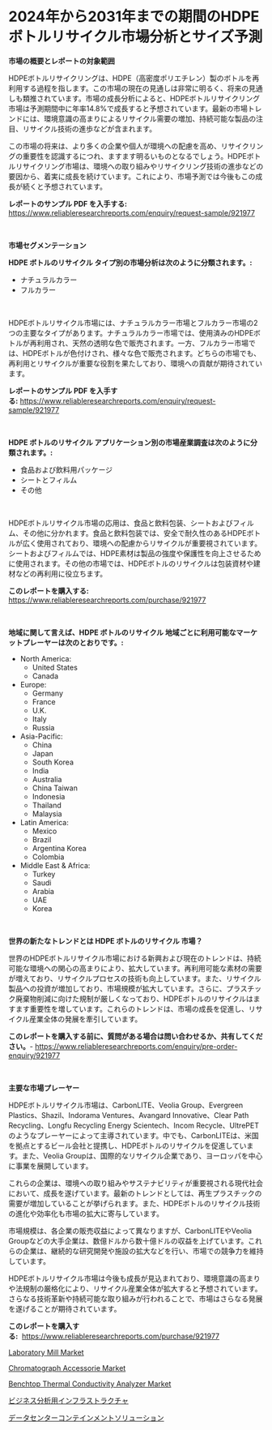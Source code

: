<p><h1>2024年から2031年までの期間のHDPEボトルリサイクル市場分析とサイズ予測</h1></p><p><strong>市場の概要とレポートの対象範囲</strong></p>
<p><p>HDPEボトルリサイクリングは、HDPE（高密度ポリエチレン）製のボトルを再利用する過程を指します。この市場の現在の見通しは非常に明るく、将来の見通しも類推されています。市場の成長分析によると、HDPEボトルリサイクリング市場は予測期間中に年率14.8%で成長すると予想されています。最新の市場トレンドには、環境意識の高まりによるリサイクル需要の増加、持続可能な製品の注目、リサイクル技術の進歩などが含まれます。</p><p>この市場の将来は、より多くの企業や個人が環境への配慮を高め、リサイクリングの重要性を認識するにつれ、ますます明るいものとなるでしょう。HDPEボトルリサイクリング市場は、環境への取り組みやリサイクリング技術の進歩などの要因から、着実に成長を続けています。これにより、市場予測では今後もこの成長が続くと予想されています。</p></p>
<p><strong>レポートのサンプル PDF を入手する:</strong> <a href="https://www.reliableresearchreports.com/enquiry/request-sample/921977">https://www.reliableresearchreports.com/enquiry/request-sample/921977</a></p>
<p>&nbsp;</p>
<p><strong>市場セグメンテーション</strong></p>
<p><strong>HDPE ボトルのリサイクル タイプ別の市場分析は次のように分類されます。:</strong></p>
<p><ul><li>ナチュラルカラー</li><li>フルカラー</li></ul></p>
<p>&nbsp;</p>
<p><p>HDPEボトルリサイクル市場には、ナチュラルカラー市場とフルカラー市場の2つの主要なタイプがあります。ナチュラルカラー市場では、使用済みのHDPEボトルが再利用され、天然の透明な色で販売されます。一方、フルカラー市場では、HDPEボトルが色付けされ、様々な色で販売されます。どちらの市場でも、再利用とリサイクルが重要な役割を果たしており、環境への貢献が期待されています。</p></p>
<p><strong>レポートのサンプル PDF を入手する:</strong>&nbsp;<a href="https://www.reliableresearchreports.com/enquiry/request-sample/921977">https://www.reliableresearchreports.com/enquiry/request-sample/921977</a></p>
<p>&nbsp;</p>
<p><strong> HDPE ボトルのリサイクル アプリケーション別の市場産業調査は次のように分類されます。:</strong></p>
<p><ul><li>食品および飲料用パッケージ</li><li>シートとフィルム</li><li>その他</li></ul></p>
<p>&nbsp;</p>
<p><p>HDPEボトルリサイクル市場の応用は、食品と飲料包装、シートおよびフィルム、その他に分かれます。食品と飲料包装では、安全で耐久性のあるHDPEボトルが広く使用されており、環境への配慮からリサイクルが重要視されています。シートおよびフィルムでは、HDPE素材は製品の強度や保護性を向上させるために使用されます。その他の市場では、HDPEボトルのリサイクルは包装資材や建材などの再利用に役立ちます。</p></p>
<p><strong>このレポートを購入する:</strong>&nbsp; <a href="https://www.reliableresearchreports.com/purchase/921977">https://www.reliableresearchreports.com/purchase/921977</a></p>
<p>&nbsp;</p>
<p><strong>地域に関して言えば、HDPE ボトルのリサイクル 地域ごとに利用可能なマーケットプレーヤーは次のとおりです。:</strong></p>
<p><ul>
    <li>
        North America:
        <ul>
            <li>United States</li>
            <li>Canada</li>
        </ul>
    </li>
    <li>
        Europe:
        <ul>
            <li>Germany</li>
            <li>France</li>
            <li>U.K.</li>
            <li>Italy</li>
            <li>Russia</li>
        </ul>
    </li>
    <li>
        Asia-Pacific:
        <ul>
            <li>China</li>
            <li>Japan</li>
            <li>South Korea</li>
            <li>India</li>
            <li>Australia</li>
            <li>China Taiwan</li>
            <li>Indonesia</li>
            <li>Thailand</li>
            <li>Malaysia</li>
        </ul>
    </li>
    <li>
        Latin America:
        <ul>
            <li>Mexico</li>
            <li>Brazil</li>
            <li>Argentina Korea</li>
            <li>Colombia</li>
        </ul>
    </li>
    <li>
        Middle East & Africa:
        <ul>
            <li>Turkey</li>
            <li>Saudi</li>
            <li>Arabia</li>
            <li>UAE</li>
            <li>Korea</li>
        </ul>
    </li>
    </ul></p>
<p>&nbsp;</p>
<p><strong>世界の新たなトレンドとは HDPE ボトルのリサイクル 市場？</strong></p>
<p><p>世界のHDPEボトルリサイクル市場における新興および現在のトレンドは、持続可能な環境への関心の高まりにより、拡大しています。再利用可能な素材の需要が増えており、リサイクルプロセスの技術も向上しています。また、リサイクル製品への投資が増加しており、市場規模が拡大しています。さらに、プラスチック廃棄物削減に向けた規制が厳しくなっており、HDPEボトルのリサイクルはますます重要性を増しています。これらのトレンドは、市場の成長を促進し、リサイクル産業全体の発展を牽引しています。</p></p>
<p><strong>このレポートを購入する前に、質問がある場合は問い合わせるか、共有してください。</strong>- <a href="https://www.reliableresearchreports.com/enquiry/pre-order-enquiry/921977">https://www.reliableresearchreports.com/enquiry/pre-order-enquiry/921977</a></p>
<p>&nbsp;</p>
<p><strong>主要な市場プレーヤー</strong></p>
<p><p>HDPEボトルリサイクル市場は、CarbonLITE、Veolia Group、Evergreen Plastics、Shazil、Indorama Ventures、Avangard Innovative、Clear Path Recycling、Longfu Recycling Energy Scientech、Incom Recycle、UltrePETのようなプレーヤーによって主導されています。中でも、CarbonLITEは、米国を拠点とするビール会社と提携し、HDPEボトルのリサイクルを促進しています。また、Veolia Groupは、国際的なリサイクル企業であり、ヨーロッパを中心に事業を展開しています。</p><p>これらの企業は、環境への取り組みやサステナビリティが重要視される現代社会において、成長を遂げています。最新のトレンドとしては、再生プラスチックの需要が増加していることが挙げられます。また、HDPEボトルのリサイクル技術の進化や効率化も市場の拡大に寄与しています。</p><p>市場規模は、各企業の販売収益によって異なりますが、CarbonLITEやVeolia Groupなどの大手企業は、数億ドルから数十億ドルの収益を上げています。これらの企業は、継続的な研究開発や施設の拡大などを行い、市場での競争力を維持しています。</p><p>HDPEボトルリサイクル市場は今後も成長が見込まれており、環境意識の高まりや法規制の厳格化により、リサイクル産業全体が拡大すると予想されています。さらなる技術革新や持続可能な取り組みが行われることで、市場はさらなる発展を遂げることが期待されています。</p></p>
<p><strong>このレポートを購入する:</strong>&nbsp;&nbsp;<a href="https://www.reliableresearchreports.com/purchase/921977">https://www.reliableresearchreports.com/purchase/921977</a></p>
<p><p><a href="https://github.com/mbisetmhermsr/Market-Research-Report-List-1/blob/main/laboratory-mill-market.md">Laboratory Mill Market</a></p><p><a href="https://github.com/zjyglelu/Market-Research-Report-List-1/blob/main/chromatograph-accessorie-market.md">Chromatograph Accessorie Market</a></p><p><a href="https://issuu.com/reportprime-2/docs/benchtop-thermal-conductivity-analyzer-market-size">Benchtop Thermal Conductivity Analyzer Market</a></p><p><a href="https://github.com/lababdou/Market-Research-Report-List-2/blob/main/5528125182426.md">ビジネス分析用インフラストラクチャ</a></p><p><a href="https://github.com/mohamedbakry57/Market-Research-Report-List-2/blob/main/6840296182425.md">データセンターコンテインメントソリューション</a></p></p>